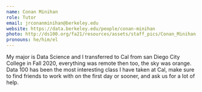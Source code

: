 ```yaml
---
name: Conan Minihan
role: Tutor
email: jrconanminihan@berkeley.edu
website: https://data.berkeley.edu/people/conan-minihan
photo: http://ds100.org/fa21/resources/assets/staff_pics/Conan_Minihan.jpg
pronouns: he/him/el
---
```

My major is Data Science and I transferred to Cal from san Diego City College in Fall 2020, everything was remote then too, the sky was orange. Data 100 has been the most interesting class I have taken at Cal, make sure to find friends to work with on the first day or sooner, and ask us for a lot of help.
